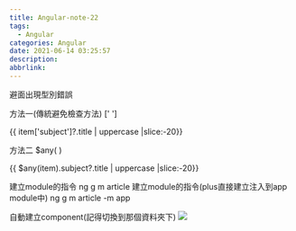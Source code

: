 ```yaml
---
title: Angular-note-22
tags:
  - Angular
categories: Angular
date: 2021-06-14 03:25:57
description:
abbrlink:
---
```

避面出現型別錯誤

方法一(傳統避免檢查方法)
['  ']

{{ item['subject']?.title | uppercase |slice:-20}}

方法二
$any(   )

{{ $any(item).subject?.title | uppercase |slice:-20}}

建立module的指令
ng g m article
建立module的指令(plus直接建立注入到app module中)
ng g m article -m app

自動建立component(記得切換到那個資料夾下)
![](https://i.imgur.com/Y1JVh6t.jpg)